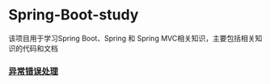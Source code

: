 # Spring-Boot-study
该项目用于学习Spring Boot、Spring 和 Spring MVC相关知识，主要包括相关知识的代码和文档

### [异常错误处理](https://github.com/ByrsH/Spring-Boot-study/tree/master/error-handling)
